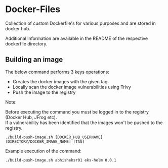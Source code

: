 # Docker-Files

Collection of custom Dockerfile's for various purposes and are stored in docker hub.

Additional information are available in the README of the respective dockerfile directory.

## Building an image

The below command performs 3 keys operations:
* Creates the docker images with the given tag
* Locally scan the docker image vulnerabilities using Trivy
* Push the image to the registry

Note:

Before executing the command you must be logged in to the registry (Docker Hub, JFrog etc).</br>
If a vulnerability has been identified that the images won't be pushed to the registry.

```
./build-push-image.sh [DOCKER_HUB_USERNAME] [DIRECTORY/DOCKER_IMAGE_NAME] [TAG]
```

Example execution of the command:
```
./build-push-image.sh abhisheksr01 eks-helm 0.0.1
```